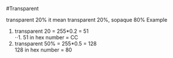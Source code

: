 #Transparent

transparent 20% it mean transparent 20%, sopaque 80% 
Example <br>
1. transparent 20 = 255*0.2 = 51<br>
⋅⋅1. 51 in hex number  = CC <br>
2. transparent 50% = 255*0.5 = 128<br>
   128 in hex number  = 80
